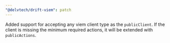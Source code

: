```yaml
---
"@delvtech/drift-viem": patch
---
```


Added support for accepting any viem client type as the `publicClient`. If the client is missing the minimum required actions, it will be extended with `publicActions`.
